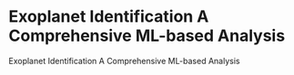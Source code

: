 # Exoplanet Identification A Comprehensive ML-based Analysis
 Exoplanet Identification A Comprehensive ML-based Analysis
